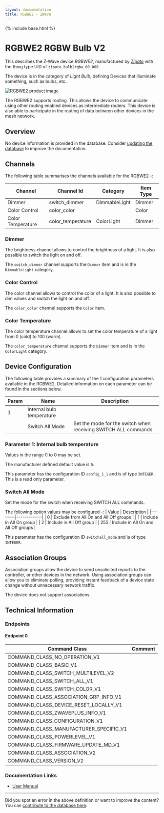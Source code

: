 ```yaml
---
layout: documentation
title: RGBWE2 - ZWave
---
```


{% include base.html %}

# RGBWE2 RGBW Bulb V2
This describes the Z-Wave device *RGBWE2*, manufactured by *[Zipato](http://www.zipato.com/)* with the thing type UID of ```zipato_bulb2rgbw_00_000```.

The device is in the category of *Light Bulb*, defining Devices that illuminate something, such as bulbs, etc..

![RGBWE2 product image](https://www.cd-jackson.com/zwave_device_uploads/619/619_default.jpg)


The RGBWE2 supports routing. This allows the device to communicate using other routing enabled devices as intermediate routers.  This device is also able to participate in the routing of data between other devices in the mesh network.

## Overview

No device information is provided in the database. Consider [updating the database](http://www.cd-jackson.com/index.php/zwave/zwave-device-database/zwave-device-list/devicesummary/619) to improve the documentation.

## Channels

The following table summarises the channels available for the RGBWE2 -:

| Channel | Channel Id | Category | Item Type |
|---------|------------|----------|-----------|
| Dimmer | switch_dimmer | DimmableLight | Dimmer | 
| Color Control | color_color |  | Color | 
| Color Temperature | color_temperature | ColorLight | Dimmer | 

### Dimmer

The brightness channel allows to control the brightness of a light.
            It is also possible to switch the light on and off.

The ```switch_dimmer``` channel supports the ```Dimmer``` item and is in the ```DimmableLight``` category.

### Color Control

The color channel allows to control the color of a light.
            It is also possible to dim values and switch the light on and off.

The ```color_color``` channel supports the ```Color``` item.

### Color Temperature

The color temperature channel allows to set the color
            temperature of a light from 0 (cold) to 100 (warm).

The ```color_temperature``` channel supports the ```Dimmer``` item and is in the ```ColorLight``` category.



## Device Configuration

The following table provides a summary of the 1 configuration parameters available in the RGBWE2.
Detailed information on each parameter can be found in the sections below.

| Param | Name  | Description |
|-------|-------|-------------|
| 1 | Internal bulb temperature |  |
|  | Switch All Mode | Set the mode for the switch when receiving SWITCH ALL commands |

### Parameter 1: Internal bulb temperature



Values in the range 0 to 0 may be set.

The manufacturer defined default value is ```0```.

This parameter has the configuration ID ```config_1_1``` and is of type ```INTEGER```.
This is a read only parameter.

### Switch All Mode

Set the mode for the switch when receiving SWITCH ALL commands.

The following option values may be configured -:
| Value  | Description |
|--------|-------------|
| 0 | Exclude from All On and All Off groups |
| 1 | Include in All On group |
| 2 | Include in All Off group |
| 255 | Include in All On and All Off groups |

This parameter has the configuration ID ```switchall_mode``` and is of type ```INTEGER```.


## Association Groups

Association groups allow the device to send unsolicited reports to the controller, or other devices in the network. Using association groups can allow you to eliminate polling, providing instant feedback of a device state change without unnecessary network traffic.

The device does not support associations.
## Technical Information

### Endpoints

#### Endpoint 0

| Command Class | Comment |
|---------------|---------|
| COMMAND_CLASS_NO_OPERATION_V1| |
| COMMAND_CLASS_BASIC_V1| |
| COMMAND_CLASS_SWITCH_MULTILEVEL_V2| |
| COMMAND_CLASS_SWITCH_ALL_V1| |
| COMMAND_CLASS_SWITCH_COLOR_V1| |
| COMMAND_CLASS_ASSOCIATION_GRP_INFO_V1| |
| COMMAND_CLASS_DEVICE_RESET_LOCALLY_V1| |
| COMMAND_CLASS_ZWAVEPLUS_INFO_V1| |
| COMMAND_CLASS_CONFIGURATION_V1| |
| COMMAND_CLASS_MANUFACTURER_SPECIFIC_V1| |
| COMMAND_CLASS_POWERLEVEL_V1| |
| COMMAND_CLASS_FIRMWARE_UPDATE_MD_V1| |
| COMMAND_CLASS_ASSOCIATION_V2| |
| COMMAND_CLASS_VERSION_V2| |

### Documentation Links

* [User Manual](https://www.cd-jackson.com/zwave_device_uploads/619/rgbw2-Zipato-RGBW-gen2-Bulb-User-Manual-Z-Wave-v1-2.pdf)

---

Did you spot an error in the above definition or want to improve the content?
You can [contribute to the database here](http://www.cd-jackson.com/index.php/zwave/zwave-device-database/zwave-device-list/devicesummary/619).
